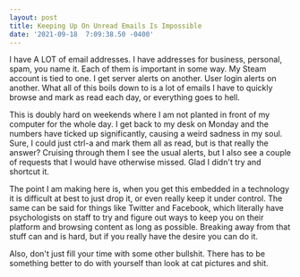 ```yaml
--- 
layout: post 
title: Keeping Up On Unread Emails Is Impossible 
date: '2021-09-18  7:09:38.50 -0400' 
--- 
```

I have A LOT of email addresses. I have addresses for business, personal, spam, you name it. Each of them is 
important in some way. My Steam account is tied to one. I get server alerts on another. User login alerts on 
another. What all of this boils down to is a lot of emails I have to quickly browse and mark as read each day, 
or everything goes to hell.

This is doubly hard on weekends where I am not planted in front of my computer for the whole day. I get back to 
my desk on Monday and the numbers have ticked up significantly, causing a weird sadness in my soul. Sure, I 
could just ctrl-a and mark them all as read, but is that really the answer? Cruising through them I see the 
usual alerts, but I also see a couple of requests that I would have otherwise missed. Glad I didn't try and 
shortcut it. 

The point I am making here is, when you get this embedded in a technology it is difficult at best to just drop 
it, or even really keep it under control. The same can be said for things like Twitter and Facebook, which 
literally have psychologists on staff to try and figure out ways to keep you on their platform and browsing 
content as long as possible. Breaking away from that stuff can and is hard, but if you really have the desire 
you can do it. 

Also, don't just fill your time with some other bullshit. There has to be something better to do with yourself 
than look at cat pictures and shit. 
